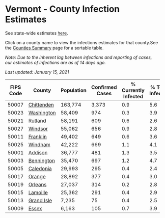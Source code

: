 # Vermont - County Infection Estimates

See state-wide estimates [here](/infections/us-vt).

Click on a county name to view the infections estimates for that county.See the [Counties Summary](/infections/summary-counties) page for a sortable table.

*Note: Due to the inherent lag between infections and reporting of cases, our estimates of infections are as of 14 days ago.*

*Last updated: January 15, 2021*

|   FIPS Code |                   County |   Population |   Confirmed Cases |   % Currently Infected |   % Total Infected |
|-------------|--------------------------|--------------|-------------------|------------------------|--------------------|
|       50007 | [Chittenden](chittenden) |      163,774 |             3,373 |                    0.9 |                5.6 |
|       50023 | [Washington](washington) |       58,409 |               974 |                    0.3 |                3.9 |
|       50021 |       [Rutland](rutland) |       58,191 |               609 |                    0.6 |                2.6 |
|       50027 |       [Windsor](windsor) |       55,062 |               656 |                    0.9 |                2.8 |
|       50011 |     [Franklin](franklin) |       49,402 |               649 |                    0.6 |                3.6 |
|       50025 |       [Windham](windham) |       42,222 |               669 |                    1.1 |                4.1 |
|       50001 |       [Addison](addison) |       36,777 |               481 |                    1.3 |                3.5 |
|       50003 | [Bennington](bennington) |       35,470 |               697 |                    1.2 |                4.7 |
|       50005 |   [Caledonia](caledonia) |       29,993 |               295 |                    0.4 |                2.4 |
|       50017 |         [Orange](orange) |       28,892 |               377 |                    0.4 |                3.0 |
|       50019 |       [Orleans](orleans) |       27,037 |               314 |                    0.2 |                2.8 |
|       50015 |     [Lamoille](lamoille) |       25,362 |               291 |                    0.4 |                2.9 |
|       50013 | [Grand Isle](grand-isle) |        7,235 |                75 |                    0.4 |                2.5 |
|       50009 |           [Essex](essex) |        6,163 |               105 |                    0.7 |                3.9 |